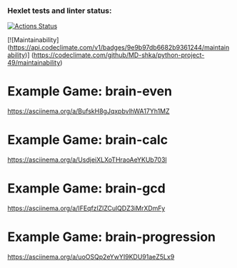### Hexlet tests and linter status:
[![Actions Status](https://github.com/MD-shka/python-project-49/actions/workflows/hexlet-check.yml/badge.svg)](https://github.com/MD-shka/python-project-49/actions)

[![Maintainability]
(https://api.codeclimate.com/v1/badges/9e9b97db6682b9361244/maintainability)]
(https://codeclimate.com/github/MD-shka/python-project-49/maintainability)

# Example Game: brain-even
https://asciinema.org/a/BufskH8gJqxpbvlhWA17Yh1MZ

# Example Game: brain-calc
https://asciinema.org/a/UsdjeiXLXoTHraoAeYKUb703l

# Example Game: brain-gcd
https://asciinema.org/a/IFEqfzlZlZCulQDZ3iMrXDmFy

# Example Game: brain-progression
https://asciinema.org/a/uoOSQp2eYwYI9KDU91aeZ5Lx9
